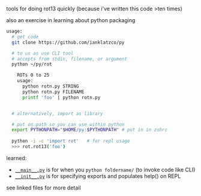 tools for doing rot13 quickly (because i've written this code \>ten times)

also an exercise in learning about python packaging

```bash
usage:
  # get code
  git clone https://github.com/ianklatzco/py

  # to us as use CLI tool
  # accepts from stdin, filename, or argument
  python ~/py/rot

	ROTs 0 to 25
	usage:
	  python rotn.py STRING
	  python rotn.py FILENAME
	  printf 'foo' | python rotn.py


  # alternatively, import as library

  # put on path so you can use within python
  export PYTHONPATH="$HOME/py:$PYTHONPATH" # put in in zshrc
  
  python -i -c 'import rot'   # for repl usage
  >>> rot.rot13('foo')
```

learned:
* [`__main__.py`](__main__.py) is for when you `python foldername/` (to invoke code like
CLI)
* [`__init__.py`](__init__.py) is for specifying exports and populates help() on REPL

see linked files for more detail

